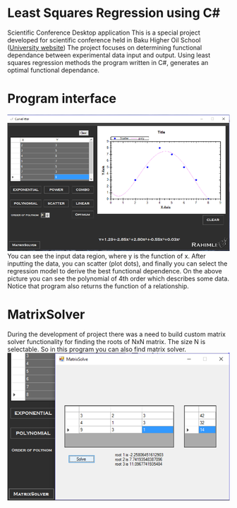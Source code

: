 # Least Squares Regression using C#
Scientific Conference Desktop application
This is a special project developed for scientific conference held in Baku Higher Oil School ([University website](http://bhos.edu.az))
The project focuses on determining functional dependance between experimental data input and output. Using least squares regression methods the program written in C#, generates an optimal functional dependance.
# Program interface
![Interface](Working.PNG)
You can see the input data region, where y is the function of x. After inputting the data, you can scatter (plot dots), and finally 
you can select the regression model to derive the best functional dependence. On the above picture you can see the polynomial of 4th order which describes some data. Notice that program also returns the function of a relationship. 

# MatrixSolver
During the development of project there was a need to build custom matrix solver functionality for finding the roots of NxN matrix. The size N is selectable. So in this program you can also find matrix solver. 
![Matrix Solver](MatrixSolveer.PNG)
